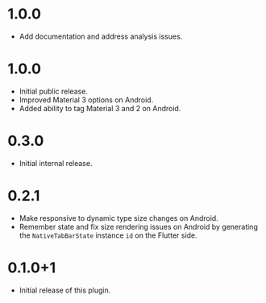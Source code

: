 # 1.0.0

- Add documentation and address analysis issues.

# 1.0.0

- Initial public release.
- Improved Material 3 options on Android.
- Added ability to tag Material 3 and 2 on Android.

# 0.3.0

- Initial internal release.

# 0.2.1

- Make responsive to dynamic type size changes on Android.
- Remember state and fix size rendering issues on Android by generating the `NativeTabBarState` instance `id` on the Flutter side.

# 0.1.0+1

- Initial release of this plugin.
